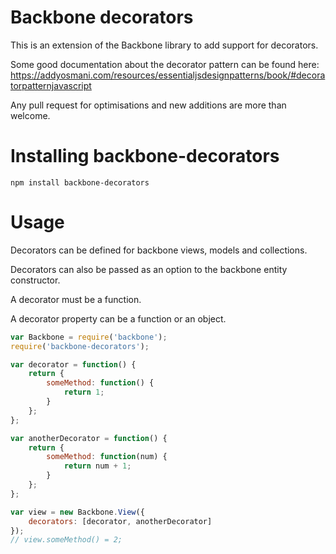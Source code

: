 # Backbone decorators

This is an extension of the Backbone library to add support for decorators.

Some good documentation about the decorator pattern can be found here:
https://addyosmani.com/resources/essentialjsdesignpatterns/book/#decoratorpatternjavascript

Any pull request for optimisations and new additions are more than welcome.

# Installing backbone-decorators

```
npm install backbone-decorators
```

# Usage

Decorators can be defined for backbone views, models and collections.

Decorators can also be passed as an option to the backbone entity constructor.

A decorator must be a function.

A decorator property can be a function or an object.

```js
var Backbone = require('backbone');
require('backbone-decorators');

var decorator = function() {
    return {
        someMethod: function() {
            return 1;
        }
    };
};

var anotherDecorator = function() {
    return {
        someMethod: function(num) {
            return num + 1;
        }
    };
};

var view = new Backbone.View({
    decorators: [decorator, anotherDecorator]
});
// view.someMethod() = 2;
```
